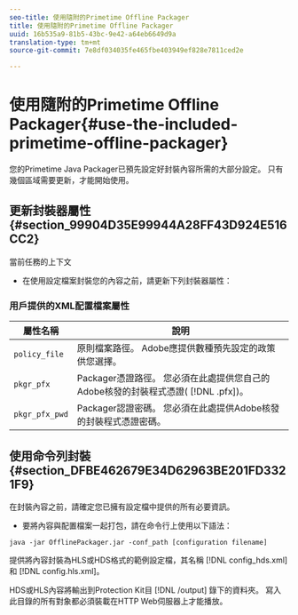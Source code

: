 ```yaml
---
seo-title: 使用隨附的Primetime Offline Packager
title: 使用隨附的Primetime Offline Packager
uuid: 16b535a9-81b5-43bc-9e42-a64eb6649d9a
translation-type: tm+mt
source-git-commit: 7e8df034035fe465fbe403949ef828e7811ced2e

---
```



# 使用隨附的Primetime Offline Packager{#use-the-included-primetime-offline-packager}

您的Primetime Java Packager已預先設定好封裝內容所需的大部分設定。 只有幾個區域需要更新，才能開始使用。

## 更新封裝器屬性 {#section_99904D35E99944A28FF43D924E516CC2}

當前任務的上下文

* 在使用設定檔案封裝您的內容之前，請更新下列封裝器屬性：

### 用戶提供的XML配置檔案屬性

| 屬性名稱 | 說明 |
|---|---|
| `policy_file` | 原則檔案路徑。 Adobe應提供數種預先設定的政策供您選擇。 |
| `pkgr_pfx` | Packager憑證路徑。 您必須在此處提供您自己的Adobe核發的封裝程式憑證( [!DNL .pfx])。 |
| `pkgr_pfx_pwd` | Packager認證密碼。 您必須在此處提供Adobe核發的封裝程式憑證密碼。 |

## 使用命令列封裝 {#section_DFBE462679E34D62963BE201FD3321F9}

在封裝內容之前，請確定您已擁有設定檔中提供的所有必要資訊。

* 要將內容與配置檔案一起打包，請在命令行上使用以下語法：

```
java -jar OfflinePackager.jar -conf_path [configuration filename]
```

提供將內容封裝為HLS或HDS格式的範例設定檔，其名稱 [!DNL config_hds.xml] 和 [!DNL config.hls.xml]。

HDS或HLS內容將輸出到Protection Kit目 [!DNL /output] 錄下的資料夾。 寫入此目錄的所有對象都必須裝載在HTTP Web伺服器上才能播放。
